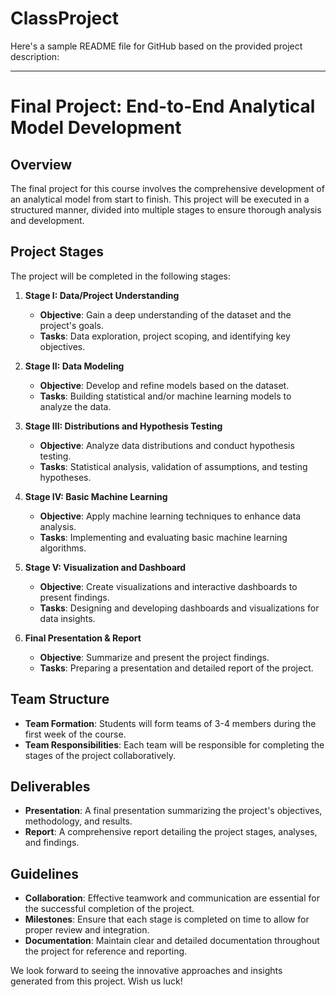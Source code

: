 # ClassProject

Here's a sample README file for GitHub based on the provided project description:

---

# Final Project: End-to-End Analytical Model Development

## Overview

The final project for this course involves the comprehensive development of an analytical model from start to finish. This project will be executed in a structured manner, divided into multiple stages to ensure thorough analysis and development. 

## Project Stages

The project will be completed in the following stages:

1. **Stage I: Data/Project Understanding**
   - **Objective**: Gain a deep understanding of the dataset and the project's goals.
   - **Tasks**: Data exploration, project scoping, and identifying key objectives.

2. **Stage II: Data Modeling**
   - **Objective**: Develop and refine models based on the dataset.
   - **Tasks**: Building statistical and/or machine learning models to analyze the data.

3. **Stage III: Distributions and Hypothesis Testing**
   - **Objective**: Analyze data distributions and conduct hypothesis testing.
   - **Tasks**: Statistical analysis, validation of assumptions, and testing hypotheses.

4. **Stage IV: Basic Machine Learning**
   - **Objective**: Apply machine learning techniques to enhance data analysis.
   - **Tasks**: Implementing and evaluating basic machine learning algorithms.

5. **Stage V: Visualization and Dashboard**
   - **Objective**: Create visualizations and interactive dashboards to present findings.
   - **Tasks**: Designing and developing dashboards and visualizations for data insights.

6. **Final Presentation & Report**
   - **Objective**: Summarize and present the project findings.
   - **Tasks**: Preparing a presentation and detailed report of the project.

## Team Structure

- **Team Formation**: Students will form teams of 3-4 members during the first week of the course.
- **Team Responsibilities**: Each team will be responsible for completing the stages of the project collaboratively.

## Deliverables

- **Presentation**: A final presentation summarizing the project's objectives, methodology, and results.
- **Report**: A comprehensive report detailing the project stages, analyses, and findings.

## Guidelines

- **Collaboration**: Effective teamwork and communication are essential for the successful completion of the project.
- **Milestones**: Ensure that each stage is completed on time to allow for proper review and integration.
- **Documentation**: Maintain clear and detailed documentation throughout the project for reference and reporting.

We look forward to seeing the innovative approaches and insights generated from this project. Wish us luck!
